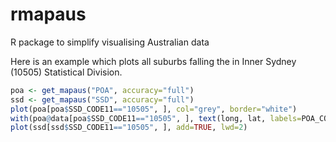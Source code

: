 rmapaus
=======

R package to simplify visualising Australian data

Here is an example which plots all suburbs falling the in Inner Sydney (10505)
Statistical Division.

```R
poa <- get_mapaus("POA", accuracy="full")
ssd <- get_mapaus("SSD", accuracy="full")
plot(poa[poa$SSD_CODE11=="10505", ], col="grey", border="white")
with(poa@data[poa$SSD_CODE11=="10505", ], text(long, lat, labels=POA_CODE, cex=0.6))
plot(ssd[ssd$SSD_CODE11=="10505", ], add=TRUE, lwd=2)
```
